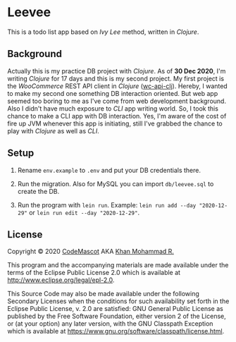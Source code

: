 # Leevee 
This is a todo list app based on *Ivy Lee* method, written in *Clojure*.

## Background
Actually this is my practice DB project with *Clojure*. As of **30 Dec 2020**, I'm writing *Clojure* for 17 days and this is my second project. My first project is the *WooCommerce* REST API client in *Clojure* ([wc-api-clj](https://github.com/codemascot/wc-api-clj)). Hereby, I wanted to make my second one something DB interaction oriented. But web app seemed too boring to me as I've come from web development background. Also I didn't have much exposure to *CLI* app writing world. So, I took this chance to make a CLI app with DB interaction. Yes, I'm aware of the cost of fire up JVM whenever this app is initiating, still I've grabbed the chance to play with *Clojure* as well as *CLI*.

## Setup

1. Rename `env.example` to `.env` and put your DB credentials there.

2. Run the migration. Also for MySQL you can import `db/leevee.sql` to create the DB.

3. Run the program with `lein run`. Example: `lein run add --day "2020-12-29"` or `lein run edit --day "2020-12-29"`.

## License

Copyright © 2020 [CodeMascot](https://www.codemascot.com/) AKA [Khan Mohammad R.](https://www.codemascot.com/)

This program and the accompanying materials are made available under the
terms of the Eclipse Public License 2.0 which is available at
http://www.eclipse.org/legal/epl-2.0.

This Source Code may also be made available under the following Secondary
Licenses when the conditions for such availability set forth in the Eclipse
Public License, v. 2.0 are satisfied: GNU General Public License as published by
the Free Software Foundation, either version 2 of the License, or (at your
option) any later version, with the GNU Classpath Exception which is available
at https://www.gnu.org/software/classpath/license.html.


